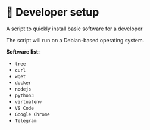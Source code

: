 # 🧰 Developer setup

A script to quickly install basic software for a developer

The script will run on a Debian-based operating system.

**Software list:**

- `tree`
- `curl`
- `wget`
- `docker`
- `nodejs`
- `python3`
- `virtualenv`
- `VS Code`
- `Google Chrome`
- `Telegram`
